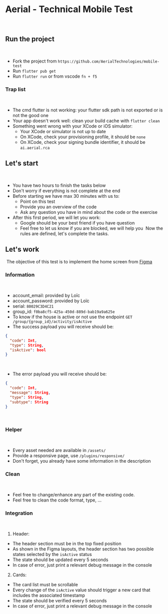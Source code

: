 # Aerial - Technical Mobile Test
​
## Run the project
​
- Fork the project from `https://github.com/AerialTechnologies/mobile-test`
- Run `flutter pub get`
- Run `flutter run` or from vscode `fn + f5`
​
### Trap list
​
- The cmd flutter is not working: your flutter sdk path is not exported or is not the good one
- Your app doesn't work well: clean your build cache with `flutter clean`
- Something went wrong with your XCode or iOS simulator:
  - Your XCode or simulator is not up to date
  - On XCode, check your provisioning profile, it should be `none`
  - On XCode, check your signing bundle identifier, it should be `ai.aerial.rca`
​
## Let's start
​
- You have two hours to finish the tasks below
- Don't worry if everything is not complete at the end
- Before starting we have max 30 minutes with us to:
  - Point on this test
  - Provide you an overview of the code
  - Ask any question you have in mind about the code or the exercise
- After this first period, we will let you work:
  - Google should be your best friend if you have question
  - Feel free to let us know if you are blocked, we will help you
​
Now the rules are defined, let's complete the tasks.
​
## Let's work
​
The objective of this test is to implement the home screen from [Figma](https://www.figma.com/file/5JETGT5KzzNNMvRlCvXnEG/Aerial-Mobile-test?node-id=0%3A1)
​
### Information
​
- account_email: provided by Loïc
- account_password: provided by Loïc
- serial: `80029C3D4C21`
- group_id: `f0ba8cf5-425a-450d-889d-bab19a9a625e`
​
- To know if the house is active or not use the endpoint `GET /group/{group_id}/activity/isActive`
- The success payload you will receive should be:
​
```JSON
{
  "code": Int,
  "type": String,
  "isActive": bool
}
```
​
- The error payload you will receive should be:
​
```JSON
{
  "code": Int,
  "message": String,
  "type": String,
  "subtype": String
}
```
​
### Helper
​
- Every asset needed are available in `/assets/`
- Provide a responsive page, use `/plugins/responsive/`
- Don't forget, you already have some information in the description
​
### Clean
​
- Feel free to change/enhance any part of the existing code.
- Feel free to clean the code format, type, ...
​
### Integration
​
1. Header:
​
- The header section must be in the top fixed position
- As shown in the Figma layouts, the header section has two possible states selected by the `isActive` status
- The state should be updated every 5 seconds
- In case of error, just print a relevant debug message in the console
​
2. Cards:
​
- The card list must be scrollable
- Every change of the `isActive` value should trigger a new card that includes the associated timestamp
- The state should be verified every 5 seconds
- In case of error, just print a relevant debug message in the console